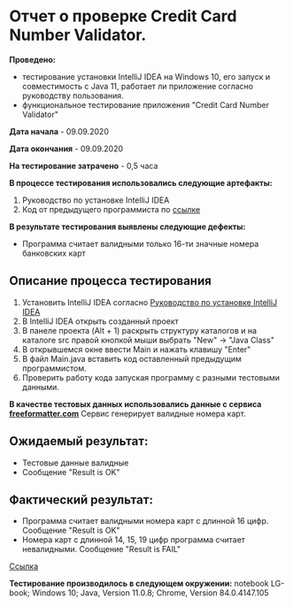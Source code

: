 # Отчет о проверке Credit Card Number Validator.
**Проведено:**
 - тестирование установки IntelliJ IDEA на Windows 10, его запуск и совместимость с Java 11, работает ли приложение согласно руководству пользования.
 - функциональное тестирование приложения "Credit Card Number Validator"

**Дата начала** - 09.09.2020

**Дата окончания** - 09.09.2020

**На тестирование затрачено** - 0,5 часа 

**В процессе тестирования использовались следующие артефакты:**
1. Руководство по установке IntelliJ IDEA
2. Код от предыдущего программиста по [ссылке](https://github.com/netology-code/javaqa-homeworks/tree/master/intro)

**В результате тестирования выявлены следующие дефекты:**
 * Программа считает валидными только 16-ти значные номера банковских карт

## Описание процесса тестирования
1. Установить IntelliJ IDEA согласно [Руководство по установке IntelliJ IDEA](https://github.com/netology-code/javaqa-homeworks/blob/master/intro/idea.md)
2. В IntelliJ IDEA открыть созданный проект
3. В панеле проекта (Alt + 1) раскрыть структуру каталогов и на каталоге src правой кнопкой мыши выбрать "New" -> "Java Class"
4. В открывшемся окне ввести Main и нажать клавишу "Enter"
5. В файл Main.java вставить код оставленный предыдущим программистом.
6. Проверить работу кода запуская программу с разными тестовыми данными.

**В качестве тестовых данных использовались данные с сервиса [freeformatter.com](https://www.freeformatter.com/credit-card-number-generator-validator.html)**
Сервис генерирует валидные номера карт.

## Ожидаемый результат:
 * Тестовые данные валидные
 * Сообщение "Result is OK"

## Фактический результат:
 * Программа считает валидными номера карт с длинной 16 цифр. Сообщение "Result is OK"
 * Номера карт с длинной 14, 15, 19 цифр программа считает невалидными. Сообщение "Result is FAIL"

[Ссылка](https://github.com/AnastasiyaSergeichik/Java_Home_2/issues/1)


**Тестирование производилось в следующем окружении:**
 notebook LG-book; 
 Windows 10;
 Java, Version 11.0.8; 
 Chrome, Version 84.0.4147.105
